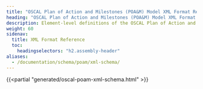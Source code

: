```yaml
---
title: "OSCAL Plan of Action and Milestones (POA&M) Model XML Format Reference"
heading: "OSCAL Plan of Action and Milestones (POA&M) Model XML Format Reference"
description: Element-level definitions of the OSCAL Plan of Action and Milestones model XML format.
weight: 60
sidenav:
  title: XML Format Reference
  toc:
    headingselectors: "h2.assembly-header"
aliases:
  - /documentation/schema/poam/xml-schema/
---
```


{{<partial "generated/oscal-poam-xml-schema.html" >}}
